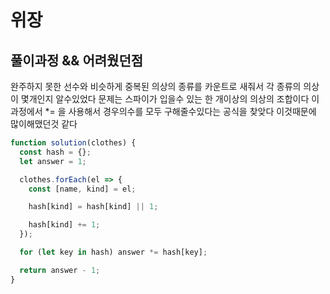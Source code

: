 # 위장

## 풀이과정 && 어려웠던점

완주하지 못한 선수와 비슷하게 중복된 의상의 종류를 카운트로 새줘서 각 종류의 의상이 몇개인지 알수있었다
문제는 스파이가 입을수 있는 한 개이상의 의상의 조합이다 이과정에서 \*= 을 사용해서 경우의수를 모두 구해줄수있다는 공식을 찾앚다
이것때문에 많이해맸던것 같다

```javascript
function solution(clothes) {
  const hash = {};
  let answer = 1;

  clothes.forEach(el => {
    const [name, kind] = el;

    hash[kind] = hash[kind] || 1;

    hash[kind] += 1;
  });

  for (let key in hash) answer *= hash[key];

  return answer - 1;
}
```

